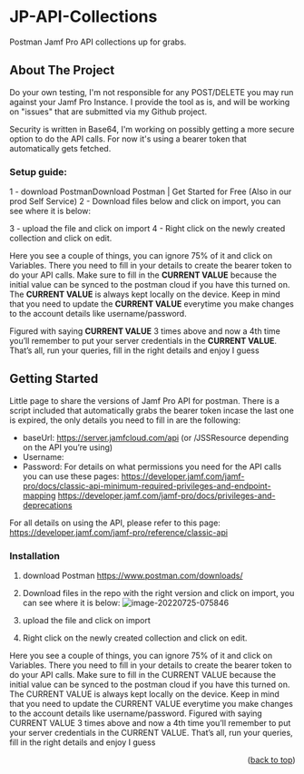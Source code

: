 # JP-API-Collections
Postman Jamf Pro API collections up for grabs.

## About The Project
Do your own testing, I'm not responsible for any POST/DELETE you may run against your Jamf Pro Instance.
I provide the tool as is, and will be working on "issues" that are submitted via my Github project.

Security is written in Base64, I'm working on possibly getting a more secure option to do the API calls. For now it's using a bearer token that automatically gets fetched.

### Setup guide:
1 - download PostmanDownload Postman | Get Started for Free (Also in our prod Self Service)
2 - Download files below and click on import, you can see where it is below:

3 - upload the file and click on import
4 - Right click on the newly created collection and click on edit.

Here you see a couple of things, you can ignore 75% of it and click on Variables. There you need to fill in your details to create the bearer token to do your API calls. Make sure to fill in the **CURRENT VALUE** because the initial value can be synced to the postman cloud if you have this turned on. The **CURRENT VALUE** is always kept locally on the device.
Keep in mind that you need to update the **CURRENT VALUE** everytime you make changes to the account details like username/password.

Figured with saying **CURRENT VALUE** 3 times above and now a 4th time you’ll remember to put your server credentials in the **CURRENT VALUE**.
That’s all, run your queries, fill in the right details and enjoy I guess

<!-- GETTING STARTED -->
## Getting Started

Little page to share the versions of Jamf Pro API for postman. There is a script included that automatically grabs the bearer token incase the last one is expired, the only details you need to fill in are the following:
* baseUrl: https://server.jamfcloud.com/api (or /JSSResource depending on the API you’re using)
* Username:
* Password:
For details on what permissions you need for the API calls you can use these pages: 
https://developer.jamf.com/jamf-pro/docs/classic-api-minimum-required-privileges-and-endpoint-mapping
https://developer.jamf.com/jamf-pro/docs/privileges-and-deprecations

For all details on using the API, please refer to this page: https://developer.jamf.com/jamf-pro/reference/classic-api

### Installation

1. download Postman https://www.postman.com/downloads/
2. Download files in the repo with the right version and click on import, you can see where it is below:
  ![image-20220725-075846](https://user-images.githubusercontent.com/90345470/181239836-bf6cb81d-74d2-4508-9a8a-6cdf8d9ac3a4.jpeg)
  
3. upload the file and click on import
4. Right click on the newly created collection and click on edit.

Here you see a couple of things, you can ignore 75% of it and click on Variables. There you need to fill in your details to create the bearer token to do your API calls. Make sure to fill in the CURRENT VALUE because the initial value can be synced to the postman cloud if you have this turned on. The CURRENT VALUE is always kept locally on the device.
Keep in mind that you need to update the CURRENT VALUE everytime you make changes to the account details like username/password.
Figured with saying CURRENT VALUE 3 times above and now a 4th time you’ll remember to put your server credentials in the CURRENT VALUE.
That’s all, run your queries, fill in the right details and enjoy I guess

<p align="right">(<a href="#top">back to top</a>)</p>

